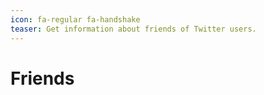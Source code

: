 ```yaml
---
icon: fa-regular fa-handshake
teaser: Get information about friends of Twitter users.
---
```


# Friends